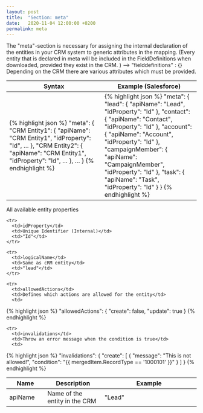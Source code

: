 ```yaml
---
layout: post
title:  "Section: meta"
date:   2020-11-04 12:00:00 +0200
permalink: meta
---
```


The "meta"-section is necessary for assigning the internal declaration of the entities in your CRM system to generic attributes in the mapping. (Every entity that is declared in meta will be included in the FieldDefinitions when downloaded, provided  they exist in the CRM. )  --> "fielddefinitions" : {}
Depending on the CRM there are various attributes which must be provided.

<table>
  <colgroup>
    <col width="50%" />
    <col width="50%" />
  </colgroup>
  <tr class="header">
    <th>Syntax</th>
    <th>Example (Salesforce)</th>
  </tr>

  <tbody>
    <tr>
      <td>
{% highlight json %}
"meta": {
  "CRM Entity1": {
    "apiName": "CRM Entity1",
    "idProperty": "Id",
    …
  },
  "CRM Entity2": {
    "apiName": "CRM Entity1",
    "idProperty": "Id",
    …
  },
  …
}
{% endhighlight %}
      </td>
      <td>
{% highlight json %}
"meta": {
  "lead": {
    "apiName": "Lead",
    "idProperty": "Id"
  },
  "contact": {
    "apiName": "Contact",
    "idProperty": "Id"
  },
  "account": {
    "apiName": "Account",
    "idProperty": "Id"
  },
  "campaignMember": {
    "apiName": "CampaignMember",
    "idProperty": "Id"
  },
  "task": {
    "apiName": "Task",
    "idProperty": "Id"
  }
}
{% endhighlight %}
      </td>
    </tr>
  </tbody>
</table>

All available entity properties

<table>
  <colgroup>
    <col width="20%" />
    <col width="30%" />
    <col width="50%" />
  </colgroup>
  <tr class="header">
    <th>Name</th>
    <th>Description</th>
    <th>Example</th>
  </tr>

  <tbody>
    <tr>
      <td>apiName</td>
      <td>Name of the entity in the CRM</td>
      <td>"Lead"</td>
    </tr>

    <tr>
      <td>idProperty</td>
      <td>Unique Identifier (Internal)</td>
      <td>"Id"</td>
    </tr>

    <tr>
      <td>logicalName</td>
      <td>Same as cRM entity</td>
      <td>"lead"</td>
    </tr>

    <tr>
      <td>allowedActions</td>
      <td>Defines which actions are allowed for the entity</td>
      <td>
{% highlight json %}
"allowedActions": {
  "create": false,
  "update": true
}
{% endhighlight %}
      </td>
    </tr>

    <tr>
      <td>invalidations</td>
      <td>Throw an error message when the condition is true</td>
      <td>
{% highlight json %}
"invalidations": {
  "create": [
    {
      "message": "This is not allowed!",
      "condition": "{{ mergedItem.RecordType == '1000101' }}"
    }
  ]
}
{% endhighlight %}
    </td>
  </tr>
  </tbody>
</table>